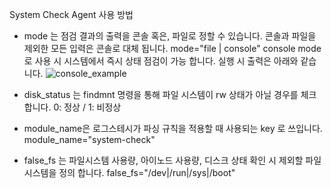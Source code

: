 System Check Agent 사용 방법

- mode 는 점검 결과의 출력을 콘솔 혹은, 파일로 정할 수 있습니다. 
콘솔과 파일을 제외한 모든 입력은 콘솔로 대체 됩니다.
  mode="file | console"
console mode로 사용 시 시스템에서 즉시 상태 점검이 가능 합니다. 실행 시 출력은 아래와 같습니다.
![console_example](https://user-images.githubusercontent.com/86950682/220094476-5ee3266e-3e6c-4864-8dc6-e47c3bde3736.PNG)


- disk_status 는 findmnt 명령을 통해 파일 시스템이 rw 상태가 아닐 경우를 체크 합니다.
  0: 정상 / 1: 비정상

- module_name은 로그스테시가 파싱 규칙을 적용할 때 사용되는 key 로 쓰입니다.
  module_name="system-check"

- false_fs 는 파일시스템 사용량, 아이노드 사용량, 디스크 상태 확인 시 제외할 파일 시스템을 정의 합니다.
  false_fs="/dev\|/run\|/sys\|/boot"






